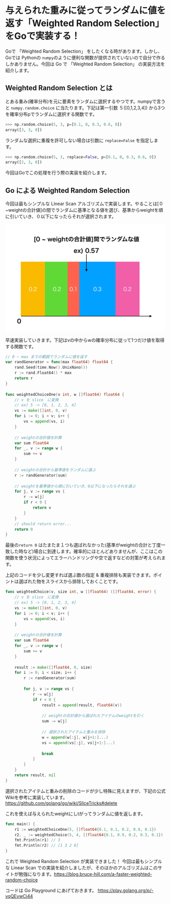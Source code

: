 # 与えられた重みに従ってランダムに値を返す「Weighted Random Selection」をGoで実装する！

Goで 「Weighted Random Selection」 をしたくなる時があります。しかし、Goでは Pythonの ```numpy```のように便利な関数が提供されていないので自分で作るしかありません。今回は Go で 「Weighted Random Selection」 の実装方法を紹介します。

## Weighted Random Selection とは

とある重み(確率分布)を元に要素をランダムに選択するやつです。numpyで言うと ```numpy.random.choice``` に当たります。下記は第一引数 ５([0,1,2,3,4]) から3つを確率分布pでランダムに選択する関数です。

```python
>>> np.random.choice(5, 3, p=[0.1, 0, 0.3, 0.6, 0])
array([3, 3, 0])
```

ランダムな選択に重複を許可しない場合は引数に ```replace=False``` を指定します。

```python
>>> np.random.choice(5, 3, replace=False, p=[0.1, 0, 0.3, 0.6, 0])
array([2, 3, 0])
```

今回はGoでこの処理を行う際の実装を紹介します。

## Go による Weighted Random Selection

今回は最もシンプルな Linear Scan アルゴリズムで実装します。やることは[０~weightの合計値]の間でランダムに基準となる値を選び、基準からweightを順に引いていき、０以下になったらそれが選択されます。

<img width="500" alt="スクリーンショット 2019-08-19 17.41.42.png" src="../../img/8ee51ac1-0368-0b9b-43ff-1d112763b3af.png">


早速実装していきます。下記はvの中からwの確率分布に従って1つだけ値を取得する関数です。

```go
// 0 ~ max までの範囲でランダムに値を返す
var randGenerator = func(max float64) float64 {
	rand.Seed(time.Now().UnixNano())
	r := rand.Float64() * max
	return r
}

func weightedChoiceOne(v int, w []float64) float64 {
	// v を slice　に変換
    // ex) 5 -> [0, 1, 2, 3, 4]
	vs := make([]int, 0, v)
	for i := 0; i < v; i++ {
		vs = append(vs, i)
	}

    // weightの合計値を計算
	var sum float64
	for _, v := range w {
		sum += v
	}

    // weightの合計から基準値をランダムに選ぶ
	r := randGenerator(sum)

    // weightを基準値から順に引いていき、0以下になったらそれを選ぶ
	for j, v := range vs {
		r -= w[j]
		if r < 0 {
			return v
		}
    }
    // should return error...
	return 0
}
```

最後の```return 0``` はたまたま１つも選ばれなかった(基準がweightの合計と丁度一致した時など)場合に到達します。確率的にほとんどありませんが、ここはこの関数を使う状況によってエラーハンドリングや空で返すなどの対策が考えられます。

上記のコードを少し変更すれば選ぶ数の指定 & 重複排除も実装できます。ポイントは選ばれた物をスライスから排除しておくことです。


```go
func weightedChoice(v, size int, w []float64) ([]float64, error) {
	// v を slice　に変換
    // ex) 5 -> [0, 1, 2, 3, 4]
	vs := make([]int, 0, v)
	for i := 0; i < v; i++ {
		vs = append(vs, i)
	}

    // weightの合計値を計算
	var sum float64
	for _, v := range w {
		sum += v
	}

	result := make([]float64, 0, size)
	for i := 0; i < size; i++ {
		r := randGenerator(sum)

		for j, v := range vs {
			r -= w[j]
			if r < 0 {
				result = append(result, float64(v))

                // weightの合計値から選ばれたアイテムのweightを引く
				sum -= w[j]

                // 選択されたアイテムと重みを排除
				w = append(w[:j], w[j+1:]...)
				vs = append(vs[:j], vs[j+1:]...)

				break
			}
		}
	}
	return result, nil
}

```

選択されたアイテムと重みの削除のコードが少し特殊に見えますが、下記の公式Wikiを参考に実装しています。
https://github.com/golang/go/wiki/SliceTricks#delete

これを使えば与えられたweightにしtがってランダムに値を返します。

```go
func main() {
	r1 := weightedChoiceOne(5, []float64{0.1, 0.1, 0.2, 0.9, 0.1})
	r2, _ := weightedChoice(5, 4, []float64{0.1, 0.9, 0.2, 0.3, 0.1})
	fmt.Println(r1) // 3
	fmt.Println(r2) // [1 3 2 0]
}
```

これで Weighted Random Selection が実装できました！ 今回は最もシンプルな Linear Scan での実装を紹介しましたが、そのほかのアルゴリズムはこのサイトが勉強になります。https://blog.bruce-hill.com/a-faster-weighted-random-choice

コードは Go Playground にあげておきます。
https://play.golang.org/p/-vqQEvwCi44

